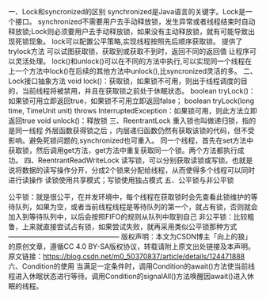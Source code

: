 一、Lock和syncronized的区别
synchronized是Java语言的关键字。Lock是一个接口。
synchronized不需要用户去手动释放锁，发生异常或者线程结束时自动释放锁;Lock则必须要用户去手动释放锁，如果没有主动释放锁，就有可能导致出现死锁现象。
lock可以配置公平策略,实现线程按照先后顺序获取锁。
提供了trylock方法 可以试图获取锁，获取到或获取不到时，返回不同的返回值 让程序可以灵活处理。
lock()和unlock()可以在不同的方法中执行,可以实现同一个线程在上一个方法中lock()在后续的其他方法中unlock(),比syncronized灵活的多。
二、Lock接口抽象方法 
void lock()：获取锁，如果锁不可用，则出于线程调度的目的，当前线程将被禁用，并且在获取锁之前处于休眠状态。
boolean tryLock()：如果锁可用立即返回true，如果锁不可用立即返回false；
boolean tryLock(long time, TimeUnit unit) throws InterruptedException：如果锁可用，则此方法立即返回true
void unlock()：释放锁
三、ReentrantLock
重入锁也叫做递归锁，指的是同一线程 外层函数获得锁之后 ，内层递归函数仍然有获取该锁的代码，但不受影响。避免死锁问题的,synchronized也可重入。
同一个线程，首先在set方法中获取锁，然后调用get方法，get方法中重复获取同一个锁。两个方法都执行成功。
四、ReentrantReadWriteLock
读写锁，可以分别获取读锁或写锁。也就是说将数据的读写操作分开，分成2个锁来分配给线程，从而使得多个线程可以同时进行读操作
读锁使用共享模式；写锁使用独占模式
五、公平锁与非公平锁

公平锁：就是很公平，在并发环境中，每个线程在获取锁时会先查看此锁维护的等待队列，如果为空，或者当前线程线程是等待队列的第一个，就占有锁，否则就会加入到等待队列中，以后会按照FIFO的规则从队列中取到自己
非公平锁：比较粗鲁，上来就直接尝试占有锁，如果尝试失败，就再采用类似公平锁那种方式
————————————————
版权声明：本文为CSDN博主「向上的狼」的原创文章，遵循CC 4.0 BY-SA版权协议，转载请附上原文出处链接及本声明。
原文链接：https://blog.csdn.net/m0_50370837/article/details/124471888
六、Condition的使用
当满足一定条件时，调用Condition的await()方法使当前线程进入休眠状态进行等待。调用Condition的signalAll()方法唤醒因await()进入休眠的线程。

